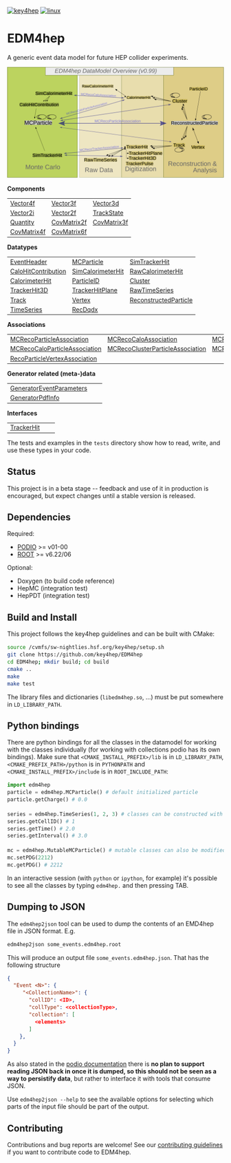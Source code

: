 
[![key4hep](https://github.com/key4hep/EDM4hep/workflows/key4hep_linux/badge.svg)](https://github.com/key4hep/EDM4hep/actions/workflows/key4hep_linux.yml)
[![linux](https://github.com/key4hep/EDM4hep/actions/workflows/lcg_linux_with_podio.yml/badge.svg)](https://github.com/key4hep/EDM4hep/actions/workflows/lcg_linux_with_podio.yml)
# EDM4hep


A generic event data model for future HEP collider experiments.

![](doc/edm4hep_diagram.svg)

**Components**

| | | |
|-|-|-|
| [Vector4f](https://github.com/key4hep/EDM4hep/blob/main/edm4hep.yaml#L9)      | [Vector3f](https://github.com/key4hep/EDM4hep/blob/main/edm4hep.yaml#L34)     | [Vector3d](https://github.com/key4hep/EDM4hep/blob/main/edm4hep.yaml#L56)      |
| [Vector2i](https://github.com/key4hep/EDM4hep/blob/main/edm4hep.yaml#L84)     | [Vector2f](https://github.com/key4hep/EDM4hep/blob/main/edm4hep.yaml#L104)    | [TrackState](https://github.com/key4hep/EDM4hep/blob/main/edm4hep.yaml#L195)   |
| [Quantity](https://github.com/key4hep/EDM4hep/blob/main/edm4hep.yaml#L224)    |  [CovMatrix2f](https://github.com/key4hep/EDM4hep/blob/main/edm4hep.yaml#L123) | [CovMatrix3f](https://github.com/key4hep/EDM4hep/blob/main/edm4hep.yaml#L141)   |
| [CovMatrix4f](https://github.com/key4hep/EDM4hep/blob/main/edm4hep.yaml#L158)   | [CovMatrix6f](https://github.com/key4hep/EDM4hep/blob/main/edm4hep.yaml#L176) | |


**Datatypes**

| | | |
|-|-|-|
| [EventHeader](https://github.com/key4hep/EDM4hep/blob/main/edm4hep.yaml#L233)         | [MCParticle](https://github.com/key4hep/EDM4hep/blob/main/edm4hep.yaml#L245)        | [SimTrackerHit](https://github.com/key4hep/EDM4hep/blob/main/edm4hep.yaml#L313)         |
| [CaloHitContribution](https://github.com/key4hep/EDM4hep/blob/main/edm4hep.yaml#L355) | [SimCalorimeterHit](https://github.com/key4hep/EDM4hep/blob/main/edm4hep.yaml#L367) | [RawCalorimeterHit](https://github.com/key4hep/EDM4hep/blob/main/edm4hep.yaml#L379)     |
| [CalorimeterHit](https://github.com/key4hep/EDM4hep/blob/main/edm4hep.yaml#L388)      | [ParticleID](https://github.com/key4hep/EDM4hep/blob/main/edm4hep.yaml#L400)        | [Cluster](https://github.com/key4hep/EDM4hep/blob/main/edm4hep.yaml#L415)               |
| [TrackerHit3D](https://github.com/key4hep/EDM4hep/blob/main/edm4hep.yaml#L447)          | [TrackerHitPlane](https://github.com/key4hep/EDM4hep/blob/main/edm4hep.yaml#L473)   | [RawTimeSeries](https://github.com/key4hep/EDM4hep/blob/main/edm4hep.yaml#L503)                |
| [Track](https://github.com/key4hep/EDM4hep/blob/main/edm4hep.yaml#L517)               | [Vertex](https://github.com/key4hep/EDM4hep/blob/main/edm4hep.yaml#L536)            | [ReconstructedParticle](https://github.com/key4hep/EDM4hep/blob/main/edm4hep.yaml#L564) |
| [TimeSeries](https://github.com/key4hep/EDM4hep/blob/main/edm4hep.yaml#L666) | [RecDqdx](https://github.com/key4hep/EDM4hep/blob/main/edm4hep.yaml#L678) |                                                                                          |

**Associations**

| | | |
|-|-|-|
| [MCRecoParticleAssociation](https://github.com/key4hep/EDM4hep/blob/main/edm4hep.yaml#L602)        | [MCRecoCaloAssociation](https://github.com/key4hep/EDM4hep/blob/main/edm4hep.yaml#L611)         | [MCRecoTrackerAssociation](https://github.com/key4hep/EDM4hep/blob/main/edm4hep.yaml#L620)         |
| [MCRecoCaloParticleAssociation](https://github.com/key4hep/EDM4hep/blob/main/edm4hep.yaml#L629) | [MCRecoClusterParticleAssociation](https://github.com/key4hep/EDM4hep/blob/main/edm4hep.yaml#L638) | [MCRecoTrackParticleAssociation](https://github.com/key4hep/EDM4hep/blob/main/edm4hep.yaml#L647)   |
| [RecoParticleVertexAssociation](https://github.com/key4hep/EDM4hep/blob/main/edm4hep.yaml#L656) | | |

**Generator related (meta-)data**

| | | |
|-|-|-|
| [GeneratorEventParameters](https://github.com/key4hep/EDM4hep/blob/main/edm4hep.yaml#L690) | | |
| [GeneratorPdfInfo](https://github.com/key4hep/EDM4hep/blob/main/edm4hep.yaml#L707) | | |

**Interfaces**

| | | |
|-|-|-|
| [TrackerHit](https://github.com/key4hep/EDM4hep/blob/main/edm4hep.yaml#L718) | | |

The tests and examples in the `tests` directory show how to read, write, and use these types in your code.


## Status

This project is in a beta stage -- feedback and use of it in production is encouraged, but expect changes until a stable version is released.

## Dependencies

Required:

* [PODIO](https://github.com/AIDASoft/podio) >= v01-00
* [ROOT](https://github.com/root-project/root) >= v6.22/06

Optional:

* Doxygen (to build code reference)
* HepMC (integration test)
* HepPDT (integration test)

## Build and Install

This project follows the key4hep guidelines and can be built with CMake:

```sh
source /cvmfs/sw-nightlies.hsf.org/key4hep/setup.sh
git clone https://github.com/key4hep/EDM4hep
cd EDM4hep; mkdir build; cd build
cmake ..
make
make test
```

The library files and dictionaries (`libedm4hep.so`, ...) must be put somewhere in `LD_LIBRARY_PATH`.

## Python bindings
There are python bindings for all the classes in the datamodel for working with
the classes individually (for working with collections podio has its own
bindings). Make sure that `<CMAKE_INSTALL_PREFIX>/lib` is in `LD_LIBRARY_PATH`,
`<CMAKE_PREFIX_PATH>/python` is in `PYTHONPATH` and `<CMAKE_INSTALL_PREFIX>/include` is in `ROOT_INCLUDE_PATH`:
```python
import edm4hep
particle = edm4hep.MCParticle() # default initialized particle
particle.getCharge() # 0.0

series = edm4hep.TimeSeries(1, 2, 3) # classes can be constructed with non-default parameters
series.getCellID() # 1
series.getTime() # 2.0
series.getInterval() # 3.0

mc = edm4hep.MutableMCParticle() # mutable classes can also be modified
mc.setPDG(2212)
mc.getPDG() # 2212
```

In an interactive session (with `python` or `ipython`, for example) it's
possible to see all the classes by typing `edm4hep.` and then pressing TAB.

## Dumping to JSON
The `edm4hep2json` tool can be used to dump the contents of an EMD4hep file in
JSON format. E.g.

```bash
edm4hep2json some_events.edm4hep.root
```

This will produce an output file `some_events.edm4hep.json`. That has the following structure
```json
{
  "Event <N>": {
     "<CollectionName>": {
       "collID": <ID>,
       "collType": <collectionType>,
       "collection": [
         <elements>
       ]
    },
  }
}
```

As also stated in the [podio
documentation](https://github.com/AIDASoft/podio/blob/master/doc/advanced_topics.md#dumping-json)
there is **no plan to support reading JSON back in once it is dumped, so this
should not be seen as a way to persistify data**, but rather to interface it
with tools that consume JSON.

Use `edm4hep2json --help` to see the available options for selecting which parts
of the input file should be part of the output.

## Contributing

Contributions and bug reports are welcome! See our [contributing guidelines](doc/contributing.md) if you want to contribute code to EDM4hep.
